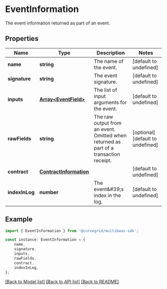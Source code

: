 # EventInformation

The event information returned as part of an event.

## Properties

Name | Type | Description | Notes
------------ | ------------- | ------------- | -------------
**name** | **string** | The name of the event. | [default to undefined]
**signature** | **string** | The event signature. | [default to undefined]
**inputs** | [**Array&lt;EventField&gt;**](EventField.md) | The list of input arguments for the event. | [default to undefined]
**rawFields** | **string** | The raw output from an event. Omitted when returned as part of a transaction receipt. | [optional] [default to undefined]
**contract** | [**ContractInformation**](ContractInformation.md) |  | [default to undefined]
**indexInLog** | **number** | The event\&#39;s index in the log. | [default to undefined]

## Example

```typescript
import { EventInformation } from '@curvegrid/multibaas-sdk';

const instance: EventInformation = {
    name,
    signature,
    inputs,
    rawFields,
    contract,
    indexInLog,
};
```

[[Back to Model list]](../README.md#documentation-for-models) [[Back to API list]](../README.md#documentation-for-api-endpoints) [[Back to README]](../README.md)
